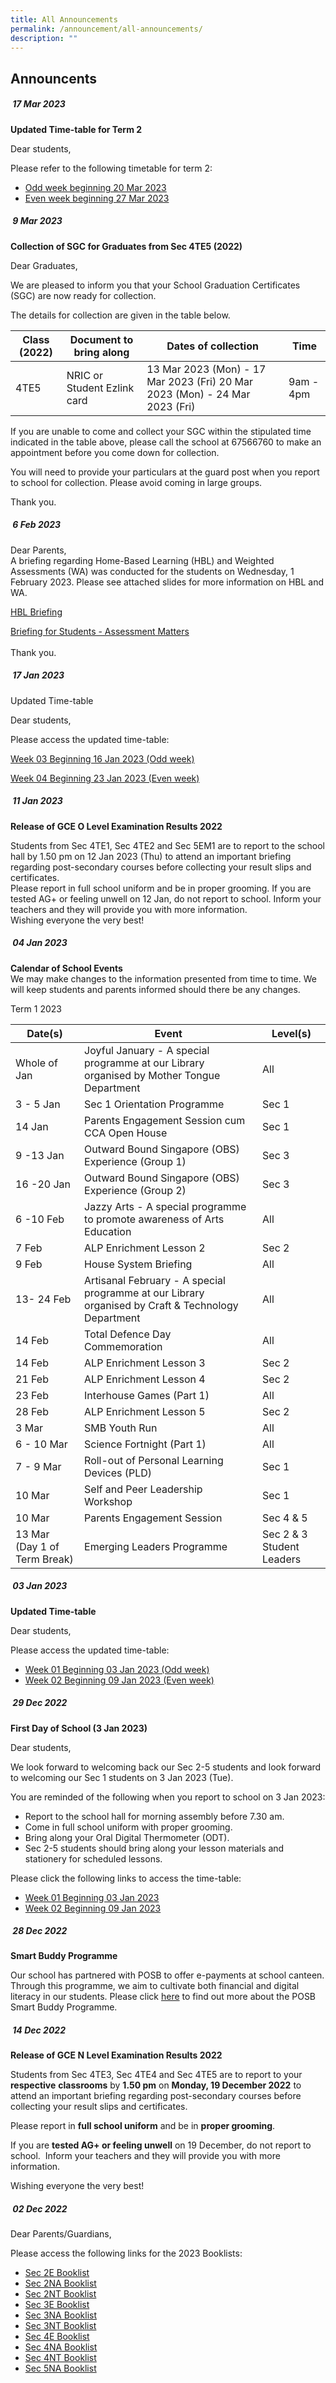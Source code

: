 ```yaml
---
title: All Announcements
permalink: /announcement/all-announcements/
description: ""
---
```

## Announcents

#####  **17 Mar 2023**
**Updated Time-table for Term 2**

Dear students,

Please refer to the following timetable for term 2:
* [Odd week beginning 20 Mar 2023](/files/2023%20T2%20Odd%20Wks%20Classes%20Final%20vMarch17%20for%20Sch%20Website.pdf)
* [Even week beginning 27 Mar 2023](/files/2023%20T2%20Even%20Wks%20Classes%20Final%20vMarch17%20for%20Sch%20Website.pdf)


#####  **9 Mar 2023**
**Collection of SGC for Graduates from Sec 4TE5 (2022)**

Dear Graduates,

We are pleased to inform you that your School Graduation Certificates (SGC) are now ready for collection. 

The details for collection are given in the table below.



| Class (2022) | Document to bring along | Dates of collection | Time 
| -------- | -------- | -------- | -------- |
| 4TE5    | NRIC or Student Ezlink card     | 13 Mar 2023 (Mon)  -  17 Mar 2023 (Fri)     20 Mar 2023 (Mon) - 24 Mar 2023 (Fri)     | 9am - 4pm |

If you are unable to come and collect your SGC within the stipulated time indicated in the table above, please call the school at 67566760 to make an appointment before you come down for collection.     

You will need to provide your particulars at the guard post when you report to school for collection. Please avoid coming in large groups. 

Thank you.



#####  **6 Feb 2023**

Dear Parents, <br>
A briefing regarding Home-Based Learning (HBL) and Weighted Assessments (WA) was conducted for the students on Wednesday, 1 February 2023. Please see attached slides for more information on HBL and WA. <br>

<a href="/files/HBL%20Briefing.pdf">HBL Briefing</a> 
 <br>

<a href="/files/Briefing%20for%20Students%20-%20Assessment%20Matters.pdf">Briefing for Students - Assessment Matters</a>
<br><br>
Thank you.<br>

#####  **17 Jan 2023**
Updated Time-table

Dear students,

Please access the updated time-table:

[Week 03 Beginning 16 Jan 2023 (Odd week)](/files/2023%20S1%20Odd%20Classes%20Final%20Jan%2013.pdf)

[Week 04 Beginning 23 Jan 2023 (Even week)](/files/2023%20S1%20Even%20Classes%20Final%20Jan%2013.pdf)


#####  **11 Jan 2023**

<b>Release of GCE O Level Examination Results 2022</b>

Students from Sec 4TE1, Sec 4TE2 and Sec 5EM1 are to report to the school hall by 1.50 pm on 12 Jan 2023 (Thu) to attend an important briefing regarding post-secondary courses before collecting your result slips and certificates. <br>
Please report in full school uniform and be in proper grooming. 
If you are tested AG+ or feeling unwell on 12 Jan, do not report to school.  Inform your teachers and they will provide you with more information. <br>
Wishing everyone the very best!

#####  **04 Jan 2023**

**Calendar of School Events** <br>
We may make changes to the information presented from time to time.  We will keep students and parents informed should there be any changes. 

Term 1 2023

| Date(s) | Event | Level(s) |
| -------- | -------- | -------- |
|Whole of Jan    | Joyful January - A special programme at our Library organised by Mother Tongue Department   |    All  |
|3 - 5 Jan  | Sec 1 Orientation Programme    |  Sec 1  |
|14 Jan  | Parents Engagement Session cum CCA Open House    |  Sec 1  |
|9 -13 Jan  | Outward Bound Singapore (OBS) Experience (Group 1)    |  Sec 3  |
|16 -20 Jan  | Outward Bound Singapore (OBS) Experience (Group 2)    |  Sec 3  |
|6 -10 Feb  | Jazzy Arts - A special programme to promote awareness of Arts Education    |  All  |
|7 Feb  | ALP Enrichment Lesson 2   |  Sec 2  |
|9 Feb  | House System Briefing   |  All  |
|13- 24 Feb  | Artisanal February - A special programme at our Library organised by Craft & Technology Department  |  All  |
|14 Feb  | Total Defence Day Commemoration  |  All  |
|14 Feb  | ALP Enrichment Lesson 3  |  Sec 2  |
|21 Feb  | ALP Enrichment Lesson 4  |  Sec 2  |
|23 Feb  | Interhouse Games (Part 1)  |  All  |
|28 Feb  | ALP Enrichment Lesson 5  |  Sec 2  |
|3 Mar   | SMB Youth Run  |  All  |
|6 - 10 Mar   | Science Fortnight (Part 1)  |  All  |
|7 - 9 Mar   | Roll-out of Personal Learning Devices (PLD)   |  Sec 1  |
|10 Mar   | Self and Peer Leadership Workshop   |  Sec 1  |
|10 Mar   | Parents Engagement Session  |  Sec 4 & 5  |
|13 Mar (Day 1 of Term Break)   | Emerging Leaders Programme    |  Sec 2 & 3 Student Leaders  |

#####  **03 Jan 2023**

**Updated Time-table**

Dear students,

Please access the updated time-table:
* [Week 01 Beginning 03 Jan 2023 (Odd week)](/files/2023%20Sem1%20Odd%20v2.pdf)
* [Week 02 Beginning 09 Jan 2023 (Even week)](/files/2023%20Sem1%20Even%20v2.pdf)


#####  **29 Dec 2022**

**First Day of School (3 Jan 2023)**

Dear students,

We look forward to welcoming back our Sec 2-5 students and look forward to welcoming our Sec 1 students on 3 Jan 2023 (Tue). 

You are reminded of the following when you report to school on 3 Jan 2023:

* Report to the school hall for morning assembly before 7.30 am.
* Come in full school uniform with proper grooming.
* Bring along your Oral Digital Thermometer (ODT).
* Sec 2-5 students should bring along your lesson materials and stationery for scheduled lessons.

Please click the following links to access the time-table:
* [Week 01 Beginning 03 Jan 2023](/files/2023%20S1%20Odd%20Classes%20Final%20Dec%2028%201230.pdf)
* [Week 02 Beginning 09 Jan 2023](/files/2023%20S1%20Even%20Classes%20Final%20Dec%2028%201230.pdf)

#####  **28 Dec 2022**

**Smart Buddy Programme**

Our school has partnered with POSB to offer e-payments at school canteen. Through this programme, we aim to cultivate both financial and digital literacy in our students. Please click [here](/files/Smart%20Buddy%20Registration%20Letter%20(Online).pdf) to find out more about the POSB Smart Buddy Programme.

#####  **14 Dec 2022**

**Release of GCE N Level Examination Results 2022**

Students from Sec 4TE3, Sec 4TE4 and Sec 4TE5 are to report to your **respective** **classrooms** by **1.50 pm** on **Monday, 19 December 2022** to attend an important briefing regarding post-secondary courses before collecting your result slips and certificates.

Please report in **full school uniform** and be in **proper grooming**. 

If you are **tested AG+ or feeling unwell** on 19 December, do not report to school.  Inform your teachers and they will provide you with more information.

Wishing everyone the very best!

#####  **02 Dec 2022**

Dear Parents/Guardians,

Please access the following links for the 2023 Booklists:

* [Sec 2E Booklist](/files/2023%20Booklists/2023%20Sembawang%20Sec%202E.pdf)
* [Sec 2NA Booklist](/files/2023%20Booklists/2023%20Sembawang%20Sec%202N(A).pdf)
* [Sec 2NT Booklist](/files/2023%20Booklists/2023%20Sembawang%20Sec%202N(T).pdf)
* [Sec 3E Booklist](/files/2023%20Booklists/2023%20Sembawang%20Sec%203E.pdf)
* [Sec 3NA Booklist](/files/2023%20Booklists/2023%20Sembawang%20Sec%203N(A).pdf)
* [Sec 3NT Booklist](/files/2023%20Booklists/2023%20Sembawang%20Sec%203N(T).pdf)
* [Sec 4E Booklist](/files/2023%20Booklists/2023%20Sembawang%20Sec%204E.pdf)
* [Sec 4NA Booklist](/files/2023%20Booklists/2023%20Sembawang%20Sec%204N(A).pdf)
* [Sec 4NT Booklist](/files/2023%20Booklists/2023%20Sembawang%20Sec%204N(T).pdf)
* [Sec 5NA Booklist](/files/2023%20Booklists/2023%20Sembawang%20Sec%205NA.pdf)